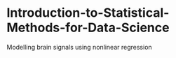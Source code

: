 # Introduction-to-Statistical-Methods-for-Data-Science
Modelling brain signals using nonlinear regression
